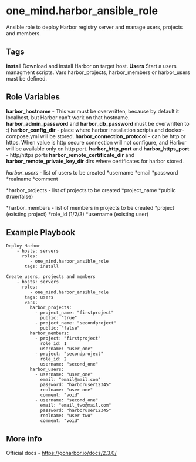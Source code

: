 one_mind.harbor_ansible_role
=========

Ansible role to deploy Harbor registry server and manage users, projects and members.


Tags
--------------
**install**
  Download and install Harbor on target host.
**Users**
  Start a users managment scripts. Vars harbor_projects, harbor_members or harbor_users mast be defined.

Role Variables
--------------
**harbor_hostname** - This var must be overwritten, because by default it localhost, but Harbor can't work on that hostname.
**harbor_admin_password** and **harbor_db_password** must be overwritten to :)
**harbor_config_dir** - place where harbor installation scripts and docker-compose.yml will be stored.
**harbor_connection_protocol** - can be http or https. When value is http secure connection will not configure, and Harbor will be available only on http port.
**harbor_http_port** and **harbor_https_port** - http/https ports
**harbor_remote_certificate_dir** and **harbor_remote_private_key_dir** dirs where certificates for harbor stored.

*harbor_users* - list of users to be created
   *username
   *email
   *password
   *realname
   *comment

*harbor_projects - list of projects to be created
    *project_name 
    *public (true/false)
    
*harbor_members - list of members in projects to be created
   *project (existing project)
   *role_id (1/2/3)
   *username (existing user)


Example Playbook
----------------
```
Deploy Harbor
    - hosts: servers
      roles:
         - one_mind.harbor_ansible_role
       tags: install
```

```
Create users, projects and members
    - hosts: servers
      roles:
         - one_mind.harbor_ansible_role
       tags: users
       vars:
         harbor_projects:
           - project_name: "firstproject"
             public: "true"
           - project_name: "secondproject"
             public: "false"
         harbor_members: 
           - project: "firstproject"
             role_id: 1
             username: "user_one"
           - project: "secondproject"
             role_id: 2
             username: "second_one"
         harbor_users:
           - username: "user_one"
             email: "email@mail.com"
             password: "harboruser12345"
             realname: "user one"
             comment: "void"
           - username: "second_one"
             email: "email_two@mail.com"
             password: "harboruser12345"
             realname: "user two"
             comment: "void"
```

More info
----------------
Official docs - https://goharbor.io/docs/2.3.0/
